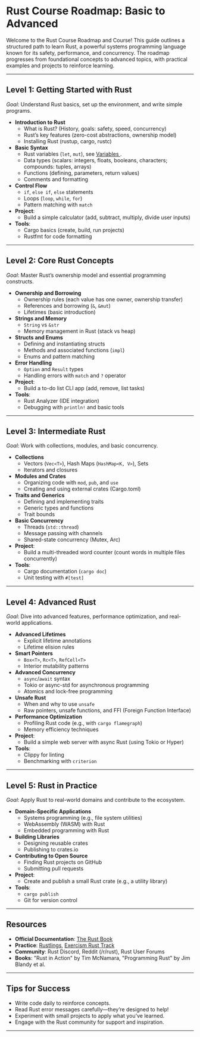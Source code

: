 # Rust Course Roadmap: Basic to Advanced

Welcome to the Rust Course Roadmap and Course! This guide outlines a structured path to learn Rust, a powerful systems programming language known for its safety, performance, and concurrency. The roadmap progresses from foundational concepts to advanced topics, with practical examples and projects to reinforce learning.

---

## Level 1: Getting Started with Rust
*Goal*: Understand Rust basics, set up the environment, and write simple programs.

- **Introduction to Rust**
  - What is Rust? (History, goals: safety, speed, concurrency)
  - Rust’s key features (zero-cost abstractions, ownership model)
  - Installing Rust (rustup, cargo, rustc)
- **Basic Syntax**
  - Rust variables (`let`, `mut`), see [Variables ](https://github.com/BirukAfework/Rust_101/edit/main/Variables.md).
  - Data types (scalars: integers, floats, booleans, characters; compounds: tuples, arrays)
  - Functions (defining, parameters, return values)
  - Comments and formatting
- **Control Flow**
  - `if`, `else if`, `else` statements
  - Loops (`loop`, `while`, `for`)
  - Pattern matching with `match`
- **Project**: 
  - Build a simple calculator (add, subtract, multiply, divide user inputs)
- **Tools**: 
  - Cargo basics (create, build, run projects)
  - Rustfmt for code formatting

---

## Level 2: Core Rust Concepts
*Goal*: Master Rust’s ownership model and essential programming constructs.

- **Ownership and Borrowing**
  - Ownership rules (each value has one owner, ownership transfer)
  - References and borrowing (`&`, `&mut`)
  - Lifetimes (basic introduction)
- **Strings and Memory**
  - `String` vs `&str`
  - Memory management in Rust (stack vs heap)
- **Structs and Enums**
  - Defining and instantiating structs
  - Methods and associated functions (`impl`)
  - Enums and pattern matching
- **Error Handling**
  - `Option` and `Result` types
  - Handling errors with `match` and `?` operator
- **Project**: 
  - Build a to-do list CLI app (add, remove, list tasks)
- **Tools**: 
  - Rust Analyzer (IDE integration)
  - Debugging with `println!` and basic tools

---

## Level 3: Intermediate Rust
*Goal*: Work with collections, modules, and basic concurrency.

- **Collections**
  - Vectors (`Vec<T>`), Hash Maps (`HashMap<K, V>`), Sets
  - Iterators and closures
- **Modules and Crates**
  - Organizing code with `mod`, `pub`, and `use`
  - Creating and using external crates (Cargo.toml)
- **Traits and Generics**
  - Defining and implementing traits
  - Generic types and functions
  - Trait bounds
- **Basic Concurrency**
  - Threads (`std::thread`)
  - Message passing with channels
  - Shared-state concurrency (Mutex, Arc)
- **Project**: 
  - Build a multi-threaded word counter (count words in multiple files concurrently)
- **Tools**: 
  - Cargo documentation (`cargo doc`)
  - Unit testing with `#[test]`

---

## Level 4: Advanced Rust
*Goal*: Dive into advanced features, performance optimization, and real-world applications.

- **Advanced Lifetimes**
  - Explicit lifetime annotations
  - Lifetime elision rules
- **Smart Pointers**
  - `Box<T>`, `Rc<T>`, `RefCell<T>`
  - Interior mutability patterns
- **Advanced Concurrency**
  - `async`/`await` syntax
  - Tokio or async-std for asynchronous programming
  - Atomics and lock-free programming
- **Unsafe Rust**
  - When and why to use `unsafe`
  - Raw pointers, unsafe functions, and FFI (Foreign Function Interface)
- **Performance Optimization**
  - Profiling Rust code (e.g., with `cargo flamegraph`)
  - Memory efficiency techniques
- **Project**: 
  - Build a simple web server with async Rust (using Tokio or Hyper)
- **Tools**: 
  - Clippy for linting
  - Benchmarking with `criterion`

---

## Level 5: Rust in Practice
*Goal*: Apply Rust to real-world domains and contribute to the ecosystem.

- **Domain-Specific Applications**
  - Systems programming (e.g., file system utilities)
  - WebAssembly (WASM) with Rust
  - Embedded programming with Rust
- **Building Libraries**
  - Designing reusable crates
  - Publishing to crates.io
- **Contributing to Open Source**
  - Finding Rust projects on GitHub
  - Submitting pull requests
- **Project**: 
  - Create and publish a small Rust crate (e.g., a utility library)
- **Tools**: 
  - `cargo publish`
  - Git for version control

---

## Resources
- **Official Documentation**: [The Rust Book](https://doc.rust-lang.org/book/)
- **Practice**: [Rustlings](https://github.com/rust-lang/rustlings/), [Exercism Rust Track](https://exercism.org/tracks/rust)
- **Community**: Rust Discord, Reddit (/r/rust), Rust User Forums
- **Books**: "Rust in Action" by Tim McNamara, "Programming Rust" by Jim Blandy et al.

---

## Tips for Success
- Write code daily to reinforce concepts.
- Read Rust error messages carefully—they’re designed to help!
- Experiment with small projects to apply what you’ve learned.
- Engage with the Rust community for support and inspiration.

---
